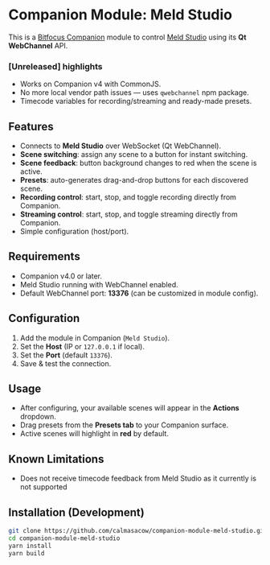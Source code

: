 # Companion Module: Meld Studio

This is a [Bitfocus Companion](https://bitfocus.io/companion) module to control [Meld Studio](https://meldstudio.com) using its **Qt WebChannel** API.


### [Unreleased] highlights
- Works on Companion v4 with CommonJS.
- No more local vendor path issues — uses `qwebchannel` npm package.
- Timecode variables for recording/streaming and ready-made presets.



## Features

- Connects to **Meld Studio** over WebSocket (Qt WebChannel).
- **Scene switching**: assign any scene to a button for instant switching.
- **Scene feedback**: button background changes to red when the scene is active.
- **Presets**: auto-generates drag-and-drop buttons for each discovered scene.
- **Recording control**: start, stop, and toggle recording directly from Companion.
- **Streaming control**: start, stop, and toggle streaming directly from Companion.
- Simple configuration (host/port).


## Requirements

- Companion v4.0 or later.
- Meld Studio running with WebChannel enabled.
- Default WebChannel port: **13376** (can be customized in module config).

## Configuration

1. Add the module in Companion (`Meld Studio`).
2. Set the **Host** (IP or `127.0.0.1` if local).
3. Set the **Port** (default `13376`).
4. Save & test the connection.

## Usage

- After configuring, your available scenes will appear in the **Actions** dropdown.
- Drag presets from the **Presets tab** to your Companion surface.
- Active scenes will highlight in **red** by default.

## Known Limitations

- Does not receive timecode feedback from Meld Studio as it currently is not supported

## Installation (Development)

```bash
git clone https://github.com/calmasacow/companion-module-meld-studio.git
cd companion-module-meld-studio
yarn install
yarn build
